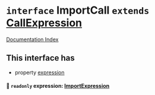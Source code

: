 # `interface` ImportCall `extends` [CallExpression](../private.interface.CallExpression/README.md)

[Documentation Index](../README.md)

## This interface has

- property [expression](#-readonly-expression-importexpression)


#### 📄 `readonly` expression: [ImportExpression](../interface.ImportExpression/README.md)




